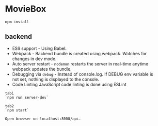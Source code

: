 # MovieBox

`npm install`

## backend

* ES6 support - Using Babel.
* Webpack - Backend bundle is created using webpack. Watches for changes in dev mode.
* Auto server restart	- `nodemon` restarts the server in real-time anytime webpack updates the bundle.
* Debugging via `debug` - Instead of console.log. If DEBUG env variable is not set, nothing is displayed to the console.
* Code Linting	JavaScript code linting is done using ESLint

```
tab1
`npm run server-dev`

tab2
`npm start`

Open browser on localhost:8000/api.
```
